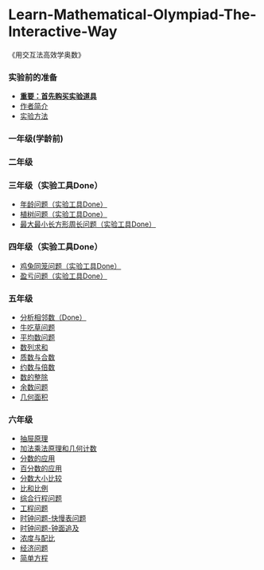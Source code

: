 # Learn-Mathematical-Olympiad-The-Interactive-Way
《用交互法高效学奥数》

### 实验前的准备

- [**重要：首先购买实验道具**]()
- [作者简介]()
- [实验方法]()

### 一年级(学龄前)

### 二年级

### 三年级（实验工具Done）

- [年龄问题（实验工具Done）](/chapters/三年级/年龄问题.md)
- [植树问题（实验工具Done）](/chapters/三年级/植树问题.md)
- [最大最小长方形周长问题（实验工具Done）](/chapters/三年级/最大最小长方形周长问题.md)

### 四年级（实验工具Done）

- [鸡兔同笼问题（实验工具Done）](/chapters/四年级/鸡兔同笼问题.md)
- [盈亏问题（实验工具Done）](/chapters/四年级/盈亏问题.md)

### 五年级

- [分析相邻数（Done）](/chapters/五年级/分析相邻数.md)
- [牛吃草问题](/chapters/五年级/牛吃草问题.md)
- [平均数问题](/chapters/五年级/平均数问题.md)
- [数列求和](/chapters/五年级/数列求和.md)
- [质数与合数](/chapters/五年级/质数与合数.md)
- [约数与倍数](/chapters/五年级/约数与倍数.md)
- [数的整除](/chapters/五年级/数的整除.md)
- [余数问题](/chapters/五年级/余数问题.md)
- [几何面积](/chapters/五年级/几何面积.md)

### 六年级

- [抽屉原理](/chapters/六年级/抽屉原理.md)
- [加法乘法原理和几何计数](/chapters/六年级/加法乘法原理和几何计数.md)
- [分数的应用](/chapters/六年级/分数的应用.md)
- [百分数的应用](/chapters/六年级/百分数的应用.md)
- [分数大小比较](/chapters/六年级/分数大小比较.md)
- [比和比例](/chapters/六年级/比和比例.md)
- [综合行程问题](/chapters/六年级/综合行程问题.md)
- [工程问题](/chapters/六年级/工程问题.md)
- [时钟问题-快慢表问题](/chapters/六年级/时钟问题-快慢表问题.md)
- [时钟问题-钟面追及](/chapters/六年级/时钟问题-钟面追及.md)
- [浓度与配比](/chapters/六年级/浓度与配比.md)
- [经济问题](/chapters/六年级/经济问题.md)
- [简单方程](/chapters/六年级/简单方程.md)